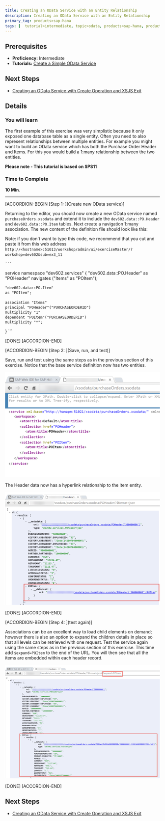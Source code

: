 ```yaml
---
title: Creating an OData Service with an Entity Relationship
description: Creating an OData Service with an Entity Relationship
primary_tag: products>sap-hana
tags: [  tutorial>intermediate, topic>odata, products>sap-hana, products>sap-hana\,-express-edition  ]
---
```

## Prerequisites  
- **Proficiency:** Intermediate
- **Tutorials:** [Create a Simple OData Service](http://www.sap.com/developer/tutorials/xsa-xsodata.html)

## Next Steps
- [Creating an OData Service with Create Operation and XSJS Exit](http://www.sap.com/developer/tutorials/xsa-xsodata-create.html)

## Details
### You will learn  
The first example of this exercise was very simplistic because it only exposed one database table as a single entity.  Often you need to also represent relationships between multiple entities. For example you might want to build an OData service which has both the Purchase Order Header and Items. For this you would build a 1:many relationship between the two entities.

**Please note - This tutorial is based on SPS11**

### Time to Complete
**10 Min**.

---


[ACCORDION-BEGIN [Step 1: ](Create new OData service)]

Returning to the editor, you should now create a new OData service named `purchaseOrders.xsodata` and extend it to include the `dev602.data::PO.Header` and `dev602.data::PO.Item` tables. Next create a navigation 1:many association.
The new content of the definition file should look like this:

Note: if you don't want to type this code, we recommend that you cut and paste it from this web address  
	`http://<hostname>:51013/workshop/admin/ui/exerciseMaster/?workshop=dev602&sub=ex3_11`

	```
service namespace "dev602.services" {
	"dev602.data::PO.Header"
	as "POHeader" navigates ("Items" as "POItem");

	"dev602.data::PO.Item"
	as "POItem";

	association "Items"
	principal "POHeader"("PURCHASEORDERID")
	multiplicity "1"
	dependent "POItem"("PURCHASEORDERID")
	multiplicity "*";
}
	```

[DONE]
[ACCORDION-END]  

[ACCORDION-BEGIN [Step 2: ](Save, run, and test)]

Save, run and test using the same steps as in the previous section of this exercise. Notice that the base service definition now has two entities.

![entities](3.png)

The Header data now has a hyperlink relationship to the item entity.

![metadata](4.png)

[DONE]
[ACCORDION-END]  

[ACCORDION-BEGIN [Step 4: ](test again)]

Associations can be an excellent way to load child elements on demand; however there is also an option to expand the children details in place so that all levels can be retrieved with one request.  Test the service again using the same steps as in the previous section of this exercise. This time add `$expand=POItem` to the end of the URL. You will then see that all the items are embedded within each header record.

![associations](5.png)

[DONE]
[ACCORDION-END]  



## Next Steps
- [Creating an OData Service with Create Operation and XSJS Exit](http://www.sap.com/developer/tutorials/xsa-xsodata-create.html)
